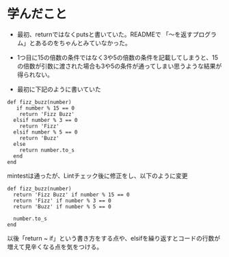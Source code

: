 # 学んだこと

- 最初、returnではなくputsと書いていた。READMEで 「〜を返すプログラム」とあるのをちゃんとみていなかった。
- 1つ目に15の倍数の条件ではなく3や5の倍数の条件を記載してしまうと、15の倍数が引数に渡された場合も3や5の条件が通ってしまい思うような結果が得られない。

- 最初に下記のように書いていた
```
def fizz_buzz(number)
   if number % 15 == 0
    return 'Fizz Buzz'
  elsif number % 3 == 0
    return 'Fizz'
  elsif number % 5 == 0
    return 'Buzz'
  else
    return number.to_s
  end
end

```
mintestは通ったが、Lintチェック後に修正をし、以下のように変更

```
def fizz_buzz(number)
  return 'Fizz Buzz' if number % 15 == 0
  return 'Fizz' if number % 3 == 0
  return 'Buzz' if number % 5 == 0

  number.to_s
end
```
以後「return ~ if」という書き方をする点や、elsifを繰り返すとコードの行数が増えて見辛くなる点を気をつける。

